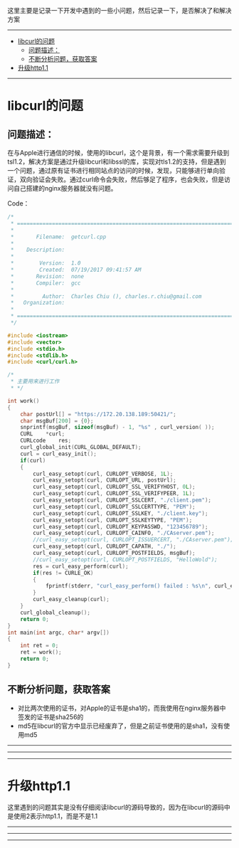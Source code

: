 这里主要是记录一下开发中遇到的一些小问题，然后记录一下，是否解决了和解决方案

-----------------------

<!-- TOC -->

- [libcurl的问题](#libcurl的问题)
    - [问题描述：](#问题描述)
    - [不断分析问题，获取答案](#不断分析问题获取答案)
- [升级http1.1](#升级http11)

<!-- /TOC -->


--------------------------


# libcurl的问题
## 问题描述：
在与Apple进行通信的时候，使用的libcurl，这个是背景，有一个需求需要升级到tsl1.2，解决方案是通过升级libcurl和libssl的库，实现对tls1.2的支持，但是遇到一个问题，通过原有证书进行相同站点的访问的时候，发现，只能够进行单向验证，双向验证会失败。通过curl命令会失败，然后够足了程序，也会失败，但是访问自己搭建的nginx服务器就没有问题。

Code：
``` cpp
/*
 * =====================================================================================
 *
 *       Filename:  getcurl.cpp
 *
 *    Description:  
 *
 *        Version:  1.0
 *        Created:  07/19/2017 09:41:57 AM
 *       Revision:  none
 *       Compiler:  gcc
 *
 *         Author:  Charles Chiu (), charles.r.chiu@gmail.com
 *   Organization:  
 *
 * =====================================================================================
 */

#include <iostream>
#include <vector>
#include <stdio.h>
#include <stdlib.h>
#include <curl/curl.h>

/*
 * 主要用来进行工作
 * */

int work()
{
    char postUrl[] = "https://172.20.138.189:50421/";
    char msgBuf[200] = {0};
    snprintf(msgBuf, sizeof(msgBuf) - 1, "%s" , curl_version( ));
    CURL    *curl;
    CURLcode    res;
    curl_global_init(CURL_GLOBAL_DEFAULT);
    curl = curl_easy_init();
    if(curl)
    {
        curl_easy_setopt(curl, CURLOPT_VERBOSE, 1L);
        curl_easy_setopt(curl, CURLOPT_URL, postUrl);
        curl_easy_setopt(curl, CURLOPT_SSL_VERIFYHOST, 0L);
        curl_easy_setopt(curl, CURLOPT_SSL_VERIFYPEER, 1L);        
        curl_easy_setopt(curl, CURLOPT_SSLCERT, "./client.pem");
        curl_easy_setopt(curl, CURLOPT_SSLCERTTYPE, "PEM");
        curl_easy_setopt(curl, CURLOPT_SSLKEY, "./client.key");
        curl_easy_setopt(curl, CURLOPT_SSLKEYTYPE, "PEM");
        curl_easy_setopt(curl, CURLOPT_KEYPASSWD, "123456789");
        curl_easy_setopt(curl, CURLOPT_CAINFO, "./CAserver.pem");
        //curl_easy_setopt(curl, CURLOPT_ISSUERCERT, "./CAserver.pem");
        curl_easy_setopt(curl, CURLOPT_CAPATH, "./");
        curl_easy_setopt(curl, CURLOPT_POSTFIELDS, msgBuf);
        //curl_easy_setopt(curl, CURLOPT_POSTFIELDS, "HelloWold");
        res = curl_easy_perform(curl);
        if(res != CURLE_OK)
        {
            fprintf(stderr, "curl_easy_perform() failed : %s\n", curl_easy_strerror(res));
        }
        curl_easy_cleanup(curl);
    }
    curl_global_cleanup();
    return 0;
}
int main(int argc, char* argv[])
{
    int ret = 0;
    ret = work();
    return 0;
}

```

## 不断分析问题，获取答案
- 对比两次使用的证书，对Apple的证书是sha1的，而我使用在nginx服务器中签发的证书是sha256的
- md5在libcurl的官方中显示已经废弃了，但是之前证书使用的是sha1，没有使用md5 

***
___
---

# 升级http1.1

这里遇到的问题其实是没有仔细阅读libcurl的源码导致的，因为在libcurl的源码中是使用2表示http1.1，而是不是1.1

***
___
---






